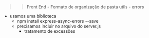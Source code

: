 >> Front End - Formato de organização de pasta
> utils - errors

- usamos uma biblioteca
    - npm install express-async-errors --save
    - precisamos incluir no arquivo do server.js
        - tratamento de excessões
        
